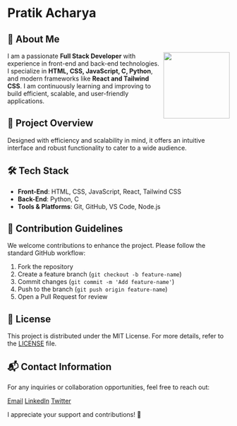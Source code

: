 #  Pratik  Acharya
## 👤 About Me

<img align="right" height="150" src="https://avatars.githubusercontent.com/u/148206903?s=400&u=48aa304a616e1d440eec6e5c1780c70903729942&v=4"  />

I am a passionate **Full Stack Developer** with experience in front-end and back-end technologies. I specialize in **HTML, CSS, JavaScript, C, Python**, and modern frameworks like **React and Tailwind CSS**. I am continuously learning and improving to build efficient, scalable, and user-friendly applications.

## 🚀 Project Overview
Designed with efficiency and scalability in mind, it offers an intuitive interface and robust functionality to cater to a wide audience.

## 🛠️ Tech Stack


- **Front-End**: HTML, CSS, JavaScript, React, Tailwind CSS  
- **Back-End**: Python, C  
- **Tools & Platforms**: Git, GitHub, VS Code, Node.js  



## 🤝 Contribution Guidelines
We welcome contributions to enhance the project. Please follow the standard GitHub workflow:
1. Fork the repository
2. Create a feature branch (`git checkout -b feature-name`)
3. Commit changes (`git commit -m 'Add feature-name'`)
4. Push to the branch (`git push origin feature-name`)
5. Open a Pull Request for review

## 📜 License
This project is distributed under the MIT License. For more details, refer to the [LICENSE](LICENSE) file.

## 📬 Contact Information
For any inquiries or collaboration opportunities, feel free to reach out:

[Email](mailto:pratikself@gmail.com) [LinkedIn](https://linkedin.com/in/yourprofile) [Twitter](https://twitter.com/yourhandle)

I appreciate your support and contributions! 🚀

